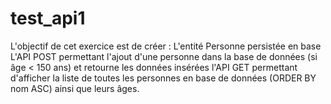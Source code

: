 # test_api1
 L'objectif de cet exercice est de créer :  L'entité Personne persistée en base L'API POST permettant l'ajout d'une personne dans la base de données (si âge < 150 ans) et retourne les données insérées l'API GET permettant d'afficher la liste de toutes les personnes en base de données (ORDER BY nom ASC) ainsi que leurs âges.
